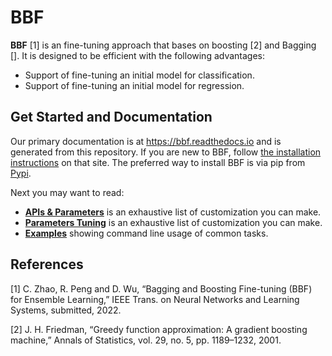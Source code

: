 # BBF

**BBF** [1] is an fine-tuning approach that bases on boosting [2] and Bagging []. It is designed to be efficient with the following advantages:


- Support of fine-tuning an initial model for classification.
- Support of fine-tuning an initial model for regression.

## Get Started and Documentation

Our primary documentation is at https://bbf.readthedocs.io and is generated from this repository. If you are new to BBF, follow [the installation instructions](https://bbf.readthedocs.io/en/latest/Python-Intro.html) on that site. The preferred way to install BBF is via pip from [Pypi](https://pypi.org/project/BBF).

Next you may want to read:
- [**APIs & Parameters**](https://bbf.readthedocs.io/en/latest/Python-API.html) is an exhaustive list of customization you can make.
- [**Parameters Tuning**](https://bbf.readthedocs.io/en/latest/Parameters-Tuning.html) is an exhaustive list of customization you can make.
- [**Examples**](https://bbf.readthedocs.io/en/latest/Demo.html) showing command line usage of common tasks.

## References

[1] C. Zhao, R. Peng and D. Wu, “Bagging and Boosting Fine-tuning (BBF) for Ensemble Learning,” IEEE Trans. on Neural Networks and Learning Systems, submitted, 2022.

[2] J. H. Friedman, “Greedy function approximation: A gradient boosting machine,” Annals of Statistics, vol. 29, no. 5, pp. 1189–1232, 2001.